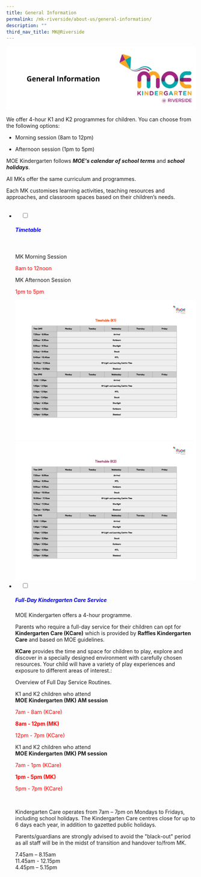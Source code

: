 ```yaml
---
title: General Information
permalink: /mk-riverside/about-us/general-information/
description: ""
third_nav_title: MK@Riverside
---
```

![](/images/header-general%20information.jpg)
<p>We offer 4-hour K1 and K2 programmes for children. You can choose from the following options:</p>

<ul>
<li><p>Morning session (8am to 12pm)</p>
</li>
<li><p>Afternoon session (1pm to 5pm)</p>
</li>
</ul>
<p>MOE Kindergarten follows&nbsp;<em><strong>MOE's calendar of school terms</strong></em>&nbsp;and&nbsp;<em><strong>school holidays</strong></em>.</p>
<p>All MKs offer the same curriculum and programmes.</p>
<p>Each MK customises learning activities, teaching resources and approaches, and classroom spaces based on their children’s needs.</p>

<ul class="jekyllcodex_accordion">
&nbsp;&nbsp;<li>
&nbsp;&nbsp;&nbsp;&nbsp;<input type="checkbox" id="accordion1">
		<label for="accordion1"><h5 style="color:blue">Timetable</h5></label>
&nbsp;&nbsp;&nbsp;&nbsp;<div>
<p>MK Morning Session</p>
<p style="color:red">8am to 12noon</p>
<p>MK Afternoon Session</p>
<p style="color:red">1pm to 5pm</p>
<img src="/images/Timetable-K1-2023.jpg" style="width:900px">
<img src="/images/Timetable-K2-2023.jpg" style="width:900px">	
	</div>
	</li>
	
<li>
&nbsp;&nbsp;&nbsp;&nbsp;<input type="checkbox" id="accordion2">
&nbsp;&nbsp;&nbsp;&nbsp;<label for="accordion2"><h5 style="color:blue">Full-Day Kindergarten Care Service</h5></label>
	<div>
<p>MOE Kindergarten offers a 4-hour programme.</p>

<p>Parents who require a full-day service for their children can opt for <strong>Kindergarten Care (KCare)</strong> which is provided by <strong>Raffles Kindergarten Care</strong> and based on MOE guidelines.</p>

<p><strong>KCare</strong> provides the time and space for children to play, explore and discover in a specially designed environment with carefully chosen resources. Your child will have a variety of play experiences and exposure to different areas of interest.:</p>

<p>Overview of Full Day Service Routines.</p>

<p>K1 and K2 children who attend<br><strong>MOE Kindergarten (MK) AM session</strong></p>

<p style="color:red">7am - 8am (KCare)</p>

<strong style="color:red">8am - 12pm (MK)</strong>

<p style="color:red">12pm - 7pm (KCare)</p>

<p>K1 and K2 children who attend<br><strong>MOE Kindergarten (MK) PM session</strong></p>

<p style="color:red">7am - 1pm (KCare)</p>

<strong style="color:red">1pm - 5pm (MK)</strong>

<p style="color:red">5pm - 7pm (KCare)</p>

<br>

<p>Kindergarten Care operates from 7am – 7pm on Mondays to Fridays, including school holidays. The Kindergarten Care centres close for up to 6 days each year, in addition to gazetted public holidays.</p>

<p>Parents/guardians are strongly advised to avoid the "black-out" period as all staff will be in the midst of transition and handover to/from MK.</p><p>7.45am – 8.15am<br>11.45am - 12.15pm<br>4.45pm – 5.15pm</p>
	</div>
	</li></ul>